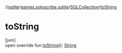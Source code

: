 //[sqlite](../../../index.md)/[games.soloscribe.sqlite](../index.md)/[SQLCollection](index.md)/[toString](to-string.md)

# toString

[jvm]\
open override fun [toString](to-string.md)(): [String](https://kotlinlang.org/api/latest/jvm/stdlib/kotlin-stdlib/kotlin/-string/index.html)
